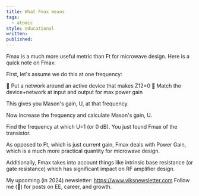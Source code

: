 ```yaml
---
title: What Fmax means
tags:
  - atomic
style: educational
written: 
published:
---
```

Fmax is a much more useful metric than Ft for microwave design. Here is a quick note on Fmax:

First, let's assume we do this at one frequency:

🔹 Put a network around an active device that makes Z12=0
🔹 Match the device+network at input and output for max power gain

This gives you Mason's gain, U, at that frequency.

Now increase the frequency and calculate Mason's gain, U.

Find the frequency at which U=1 (or 0 dB). You just found Fmax of the transistor.

As opposed to Ft, which is just current gain, Fmax deals with Power Gain, which is a much more practical quantity for microwave design.

Additionally, Fmax takes into account things like intrinsic base resistance (or gate resistance) which has significant impact on RF amplifier design.

My upcoming (in 2024) newsletter: https://www.viksnewsletter.com
Follow me (🔔) for posts on EE, career, and growth.